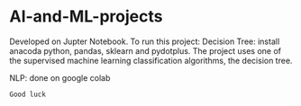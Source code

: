 # AI-and-ML-projects
Developed on Jupter Notebook.
To run this project:
Decision Tree:
            install anacoda python, pandas, sklearn and pydotplus.
            The project uses one of the supervised machine learning classification algorithms, the decision tree.
            
NLP:
    done on google colab
    
    
    Good luck

